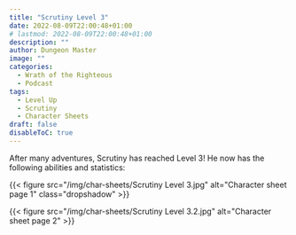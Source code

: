 ```yaml
---
title: "Scrutiny Level 3"
date: 2022-08-09T22:00:48+01:00
# lastmod: 2022-08-09T22:00:48+01:00
description: ""
author: Dungeon Master
image: ""
categories:
  - Wrath of the Righteous
  - Podcast
tags:
  - Level Up
  - Scrutiny
  - Character Sheets
draft: false
disableToC: true
---
```


After many adventures, Scrutiny has reached Level 3! He now has the following abilities and statistics:

<link rel="stylesheet" href="css/custom.css"/>

{{< figure src="/img/char-sheets/Scrutiny Level 3.jpg" alt="Character sheet page 1" class="dropshadow" >}}

{{< figure src="/img/char-sheets/Scrutiny Level 3.2.jpg" alt="Character sheet page 2" >}}